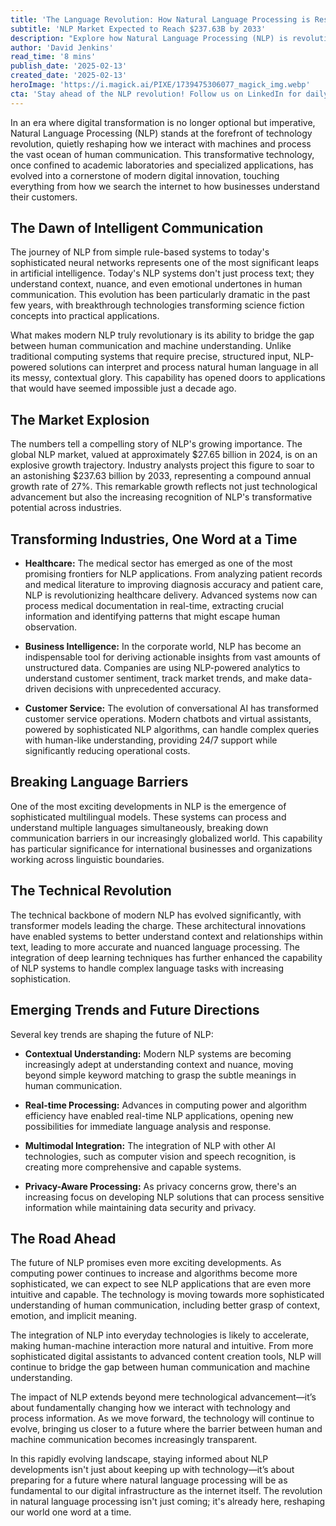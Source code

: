 ```yaml
---
title: 'The Language Revolution: How Natural Language Processing is Reshaping Our Digital Future'
subtitle: 'NLP Market Expected to Reach $237.63B by 2033'
description: "Explore how Natural Language Processing (NLP) is revolutionizing our interaction with machines, with the market expected to reach $237.63 billion by 2033. From healthcare advancements to breaking language barriers, discover how NLP is reshaping digital communication through advanced AI and machine learning capabilities."
author: 'David Jenkins'
read_time: '8 mins'
publish_date: '2025-02-13'
created_date: '2025-02-13'
heroImage: 'https://i.magick.ai/PIXE/1739475306077_magick_img.webp'
cta: 'Stay ahead of the NLP revolution! Follow us on LinkedIn for daily insights into the latest developments in natural language processing and artificial intelligence.'
---
```


In an era where digital transformation is no longer optional but imperative, Natural Language Processing (NLP) stands at the forefront of technology revolution, quietly reshaping how we interact with machines and process the vast ocean of human communication. This transformative technology, once confined to academic laboratories and specialized applications, has evolved into a cornerstone of modern digital innovation, touching everything from how we search the internet to how businesses understand their customers.

## The Dawn of Intelligent Communication

The journey of NLP from simple rule-based systems to today's sophisticated neural networks represents one of the most significant leaps in artificial intelligence. Today's NLP systems don't just process text; they understand context, nuance, and even emotional undertones in human communication. This evolution has been particularly dramatic in the past few years, with breakthrough technologies transforming science fiction concepts into practical applications.

What makes modern NLP truly revolutionary is its ability to bridge the gap between human communication and machine understanding. Unlike traditional computing systems that require precise, structured input, NLP-powered solutions can interpret and process natural human language in all its messy, contextual glory. This capability has opened doors to applications that would have seemed impossible just a decade ago.

## The Market Explosion

The numbers tell a compelling story of NLP's growing importance. The global NLP market, valued at approximately $27.65 billion in 2024, is on an explosive growth trajectory. Industry analysts project this figure to soar to an astonishing $237.63 billion by 2033, representing a compound annual growth rate of 27%. This remarkable growth reflects not just technological advancement but also the increasing recognition of NLP's transformative potential across industries.

## Transforming Industries, One Word at a Time

- **Healthcare:** The medical sector has emerged as one of the most promising frontiers for NLP applications. From analyzing patient records and medical literature to improving diagnosis accuracy and patient care, NLP is revolutionizing healthcare delivery. Advanced systems now can process medical documentation in real-time, extracting crucial information and identifying patterns that might escape human observation.

- **Business Intelligence:** In the corporate world, NLP has become an indispensable tool for deriving actionable insights from vast amounts of unstructured data. Companies are using NLP-powered analytics to understand customer sentiment, track market trends, and make data-driven decisions with unprecedented accuracy.

- **Customer Service:** The evolution of conversational AI has transformed customer service operations. Modern chatbots and virtual assistants, powered by sophisticated NLP algorithms, can handle complex queries with human-like understanding, providing 24/7 support while significantly reducing operational costs.

## Breaking Language Barriers

One of the most exciting developments in NLP is the emergence of sophisticated multilingual models. These systems can process and understand multiple languages simultaneously, breaking down communication barriers in our increasingly globalized world. This capability has particular significance for international businesses and organizations working across linguistic boundaries.

## The Technical Revolution

The technical backbone of modern NLP has evolved significantly, with transformer models leading the charge. These architectural innovations have enabled systems to better understand context and relationships within text, leading to more accurate and nuanced language processing. The integration of deep learning techniques has further enhanced the capability of NLP systems to handle complex language tasks with increasing sophistication.

## Emerging Trends and Future Directions

Several key trends are shaping the future of NLP:

- **Contextual Understanding:** Modern NLP systems are becoming increasingly adept at understanding context and nuance, moving beyond simple keyword matching to grasp the subtle meanings in human communication.

- **Real-time Processing:** Advances in computing power and algorithm efficiency have enabled real-time NLP applications, opening new possibilities for immediate language analysis and response.

- **Multimodal Integration:** The integration of NLP with other AI technologies, such as computer vision and speech recognition, is creating more comprehensive and capable systems.

- **Privacy-Aware Processing:** As privacy concerns grow, there's an increasing focus on developing NLP solutions that can process sensitive information while maintaining data security and privacy.

## The Road Ahead

The future of NLP promises even more exciting developments. As computing power continues to increase and algorithms become more sophisticated, we can expect to see NLP applications that are even more intuitive and capable. The technology is moving towards more sophisticated understanding of human communication, including better grasp of context, emotion, and implicit meaning.

The integration of NLP into everyday technologies is likely to accelerate, making human-machine interaction more natural and intuitive. From more sophisticated digital assistants to advanced content creation tools, NLP will continue to bridge the gap between human communication and machine understanding.

The impact of NLP extends beyond mere technological advancement—it’s about fundamentally changing how we interact with technology and process information. As we move forward, the technology will continue to evolve, bringing us closer to a future where the barrier between human and machine communication becomes increasingly transparent.

In this rapidly evolving landscape, staying informed about NLP developments isn't just about keeping up with technology—it’s about preparing for a future where natural language processing will be as fundamental to our digital infrastructure as the internet itself. The revolution in natural language processing isn't just coming; it's already here, reshaping our world one word at a time.